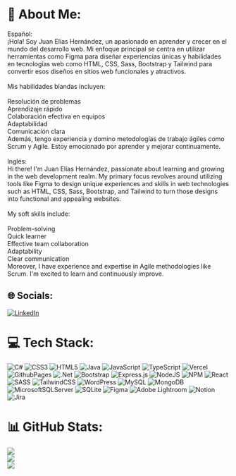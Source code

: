 # 💫 About Me:
Español:<br>¡Hola! Soy Juan Elías Hernández, un apasionado en aprender y crecer en el mundo del desarrollo web. Mi enfoque principal se centra en utilizar herramientas como Figma para diseñar experiencias únicas y habilidades en tecnologías web como HTML, CSS, Sass, Bootstrap y Tailwind para convertir esos diseños en sitios web funcionales y atractivos.<br><br>Mis habilidades blandas incluyen:<br><br>Resolución de problemas<br>Aprendizaje rápido<br>Colaboración efectiva en equipos<br>Adaptabilidad<br>Comunicación clara<br>Además, tengo experiencia y domino metodologías de trabajo ágiles como Scrum y Agile. Estoy emocionado por aprender y mejorar continuamente.<br><br>Inglés:<br>Hi there! I'm Juan Elías Hernández, passionate about learning and growing in the web development realm. My primary focus revolves around utilizing tools like Figma to design unique experiences and skills in web technologies such as HTML, CSS, Sass, Bootstrap, and Tailwind to turn those designs into functional and appealing websites.<br><br>My soft skills include:<br><br>Problem-solving<br>Quick learner<br>Effective team collaboration<br>Adaptability<br>Clear communication<br>Moreover, I have experience and expertise in Agile methodologies like Scrum. I'm excited to learn and continuously improve.


## 🌐 Socials:
[![LinkedIn](https://img.shields.io/badge/LinkedIn-%230077B5.svg?logo=linkedin&logoColor=white)](https://linkedin.com/in/https://www.linkedin.com/in/juan-elias-hj) 

# 💻 Tech Stack:
![C#](https://img.shields.io/badge/c%23-%23239120.svg?style=flat&logo=csharp&logoColor=white) ![CSS3](https://img.shields.io/badge/css3-%231572B6.svg?style=flat&logo=css3&logoColor=white) ![HTML5](https://img.shields.io/badge/html5-%23E34F26.svg?style=flat&logo=html5&logoColor=white) ![Java](https://img.shields.io/badge/java-%23ED8B00.svg?style=flat&logo=openjdk&logoColor=white) ![JavaScript](https://img.shields.io/badge/javascript-%23323330.svg?style=flat&logo=javascript&logoColor=%23F7DF1E) ![TypeScript](https://img.shields.io/badge/typescript-%23007ACC.svg?style=flat&logo=typescript&logoColor=white) ![Vercel](https://img.shields.io/badge/vercel-%23000000.svg?style=flat&logo=vercel&logoColor=white) ![GithubPages](https://img.shields.io/badge/github%20pages-121013?style=flat&logo=github&logoColor=white) ![.Net](https://img.shields.io/badge/.NET-5C2D91?style=flat&logo=.net&logoColor=white) ![Bootstrap](https://img.shields.io/badge/bootstrap-%238511FA.svg?style=flat&logo=bootstrap&logoColor=white) ![Express.js](https://img.shields.io/badge/express.js-%23404d59.svg?style=flat&logo=express&logoColor=%2361DAFB) ![NodeJS](https://img.shields.io/badge/node.js-6DA55F?style=flat&logo=node.js&logoColor=white) ![NPM](https://img.shields.io/badge/NPM-%23CB3837.svg?style=flat&logo=npm&logoColor=white) ![React](https://img.shields.io/badge/react-%2320232a.svg?style=flat&logo=react&logoColor=%2361DAFB) ![SASS](https://img.shields.io/badge/SASS-hotpink.svg?style=flat&logo=SASS&logoColor=white) ![TailwindCSS](https://img.shields.io/badge/tailwindcss-%2338B2AC.svg?style=flat&logo=tailwind-css&logoColor=white) ![WordPress](https://img.shields.io/badge/WordPress-%23117AC9.svg?style=flat&logo=WordPress&logoColor=white) ![MySQL](https://img.shields.io/badge/mysql-%2300000f.svg?style=flat&logo=mysql&logoColor=white) ![MongoDB](https://img.shields.io/badge/MongoDB-%234ea94b.svg?style=flat&logo=mongodb&logoColor=white) ![MicrosoftSQLServer](https://img.shields.io/badge/Microsoft%20SQL%20Server-CC2927?style=flat&logo=microsoft%20sql%20server&logoColor=white) ![SQLite](https://img.shields.io/badge/sqlite-%2307405e.svg?style=flat&logo=sqlite&logoColor=white) ![Figma](https://img.shields.io/badge/figma-%23F24E1E.svg?style=flat&logo=figma&logoColor=white) ![Adobe Lightroom](https://img.shields.io/badge/Adobe%20Lightroom-31A8FF.svg?style=flat&logo=Adobe%20Lightroom&logoColor=white) ![Notion](https://img.shields.io/badge/Notion-%23000000.svg?style=flat&logo=notion&logoColor=white) ![Jira](https://img.shields.io/badge/jira-%230A0FFF.svg?style=flat&logo=jira&logoColor=white)
# 📊 GitHub Stats:
![](https://github-readme-stats.vercel.app/api?username=JE2606&theme=dracula&hide_border=false&include_all_commits=false&count_private=false)<br/>
![](https://github-readme-streak-stats.herokuapp.com/?user=JE2606&theme=dracula&hide_border=false)<br/>
![](https://github-readme-stats.vercel.app/api/top-langs/?username=JE2606&theme=dracula&hide_border=false&include_all_commits=false&count_private=false&layout=compact)
